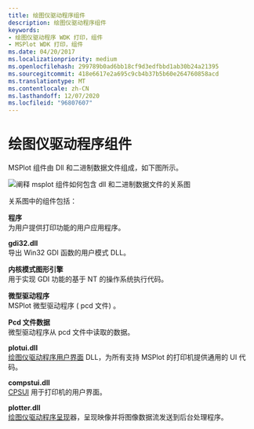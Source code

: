 ```yaml
---
title: 绘图仪驱动程序组件
description: 绘图仪驱动程序组件
keywords:
- 绘图仪驱动程序 WDK 打印，组件
- MSPlot WDK 打印，组件
ms.date: 04/20/2017
ms.localizationpriority: medium
ms.openlocfilehash: 299789b0ad6bb18cf9d3edfbbd1ab30b24a21395
ms.sourcegitcommit: 418e6617e2a695c9cb4b37b5b60e264760858acd
ms.translationtype: MT
ms.contentlocale: zh-CN
ms.lasthandoff: 12/07/2020
ms.locfileid: "96807607"
---
```

# <a name="plotter-driver-components"></a>绘图仪驱动程序组件





MSPlot 组件由 Dll 和二进制数据文件组成，如下图所示。

![阐释 msplot 组件如何包含 dll 和二进制数据文件的关系图](images/msplot.png)

关系图中的组件包括：

<a href="" id="application"></a>**程序**  
为用户提供打印功能的用户应用程序。

<a href="" id="gdi32-dll"></a>**gdi32.dll**  
导出 Win32 GDI 函数的用户模式 DLL。

<a href="" id="kernel-mode-graphics-engine"></a>**内核模式图形引擎**  
用于实现 GDI 功能的基于 NT 的操作系统执行代码。

<a href="" id="minidrivers"></a>**微型驱动程序**  
MSPlot 微型驱动程序 ( pcd 文件) 。

<a href="" id="cached--pcd-file-data"></a>**Pcd 文件数据**  
微型驱动程序从 pcd 文件中读取的数据。

<a href="" id="plotui-dll"></a>**plotui.dll**  
[绘图仪驱动程序用户界面](plotter-driver-user-interface.md) DLL，为所有支持 MSPlot 的打印机提供通用的 UI 代码。

<a href="" id="compstui-dll"></a>**compstui.dll**  
[CPSUI](common-property-sheet-user-interface.md) 用于打印机的用户界面。

<a href="" id="plotter-dll"></a>**plotter.dll**  
[绘图仪驱动程序呈现](plotter-driver-renderer.md)器，呈现映像并将图像数据流发送到后台处理程序。

 

 




